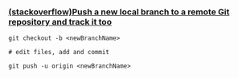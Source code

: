 ### [(stackoverflow)Push a new local branch to a remote Git repository and track it too](http://stackoverflow.com/questions/2765421/push-a-new-local-branch-to-a-remote-git-repository-and-track-it-too)
```shell
git checkout -b <newBranchName>

# edit files, add and commit

git push -u origin <newBranchName>
```

